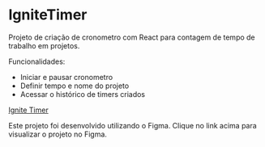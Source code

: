 # IgniteTimer
Projeto de criação de cronometro com React para contagem de tempo de trabalho em projetos.

Funcionalidades:
 - Iniciar e pausar cronometro
 - Definir tempo e nome do projeto
 - Acessar o histórico de timers criados

[Ignite Timer](https://www.figma.com/file/6IHdFyEOayIV4n2UkFDXmA/Ignite-Timer-(Community)?type=design&node-id=0-1&mode=design&t=f1hmhPSjvZq1w58c-0)

Este projeto foi desenvolvido utilizando o Figma. Clique no link acima para visualizar o projeto no Figma.
